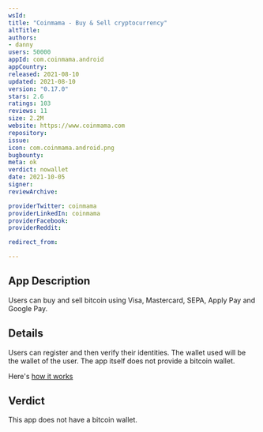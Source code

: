 ```yaml
---
wsId: 
title: "Coinmama - Buy & Sell cryptocurrency"
altTitle: 
authors:
- danny
users: 50000
appId: com.coinmama.android
appCountry: 
released: 2021-08-10
updated: 2021-08-10
version: "0.17.0"
stars: 2.6
ratings: 103
reviews: 11
size: 2.2M
website: https://www.coinmama.com
repository: 
issue: 
icon: com.coinmama.android.png
bugbounty: 
meta: ok
verdict: nowallet
date: 2021-10-05
signer: 
reviewArchive:

providerTwitter: coinmama
providerLinkedIn: coinmama
providerFacebook: 
providerReddit: 

redirect_from:

---
```


## App Description

Users can buy and sell bitcoin using Visa, Mastercard, SEPA, Apply Pay and Google Pay.

## Details

Users can register and then verify their identities. The wallet used will be the wallet of the user. The app itself does not provide a bitcoin wallet.

Here's [how it works](https://www.coinmama.com/how-does-it-work)

## Verdict

This app does not have a bitcoin wallet.

